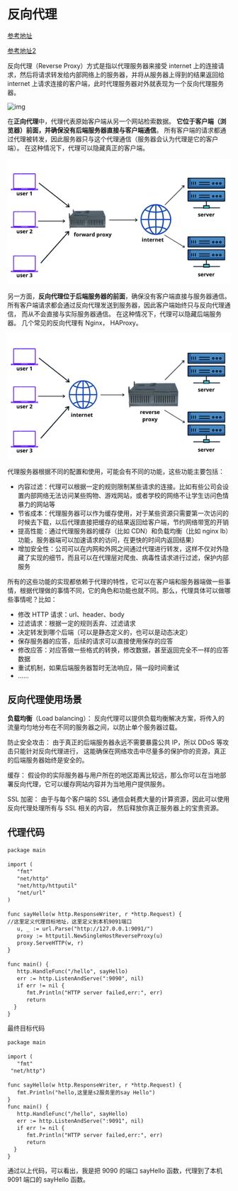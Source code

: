 # 反向代理

[参考地址](https://learnku.com/articles/58238)

[参考地址2](https://h1z3y3.me/posts/simple-and-powerful-reverse-proxy-in-golang/)

反向代理（Reverse Proxy）方式是指以代理服务器来接受 internet 上的连接请求，然后将请求转发给内部网络上的服务器，并将从服务器上得到的结果返回给 internet 上请求连接的客户端，此时代理服务器对外就表现为一个反向代理服务器。

![img](https://st.imququ.com/i/webp/static/uploads/2015/11/web_proxy.png)

在**正向代理**中，代理代表原始客户端从另一个网站检索数据。 **它位于客户端（浏览器）前面，并确保没有后端服务器直接与客户端通信**。 所有客户端的请求都通过代理被转发，因此服务器只与这个代理通信（服务器会认为代理是它的客户端）。 在这种情况下，代理可以隐藏真正的客户端。

![img](https://raw.githubusercontent.com/Simin-hub/Picture/master/img/forward-proxy.png)

另一方面，**反向代理位于后端服务器的前面**，确保没有客户端直接与服务器通信。 所有客户端请求都会通过反向代理发送到服务器，因此客户端始终只与反向代理通信， 而从不会直接与实际服务器通信。 在这种情况下，代理可以隐藏后端服务器。 几个常见的反向代理有 Nginx， HAProxy。

![img](https://raw.githubusercontent.com/Simin-hub/Picture/master/img/reverse-proxy.png)

代理服务器根据不同的配置和使用，可能会有不同的功能，这些功能主要包括：

- 内容过滤：代理可以根据一定的规则限制某些请求的连接。比如有些公司会设置内部网络无法访问某些购物、游戏网站，或者学校的网络不让学生访问色情暴力的网站等
- 节省成本：代理服务器可以作为缓存使用，对于某些资源只需要第一次访问的时候去下载，以后代理直接把缓存的结果返回给客户端，节约网络带宽的开销
- 提高性能：通过代理服务器的缓存（比如 CDN）和负载均衡（比如 nginx lb）功能，服务器端可以加速请求的访问，在更快的时间内返回结果）
- 增加安全性：公司可以在内网和外网之间通过代理进行转发，这样不仅对外隐藏了实现的细节，而且可以在代理层对爬虫、病毒性请求进行过滤，保护内部服务

所有的这些功能的实现都依赖于代理的特性，它可以在客户端和服务器端做一些事情，根据代理做的事情不同，它的角色和功能也就不同。那么，代理具体可以做哪些事情呢？比如：

- 修改 HTTP 请求：url、header、body
- 过滤请求：根据一定的规则丢弃、过滤请求
- 决定转发到哪个后端（可以是静态定义的，也可以是动态决定）
- 保存服务器的应答，后续的请求可以直接使用保存的应答
- 修改应答：对应答做一些格式的转换，修改数据，甚至返回完全不一样的应答数据
- 重试机制，如果后端服务器暂时无法响应，隔一段时间重试
- ……

## 反向代理使用场景

**负载均衡**（Load balancing）： 反向代理可以提供负载均衡解决方案，将传入的流量均匀地分布在不同的服务器之间，以防止单个服务器过载。

防止安全攻击： 由于真正的后端服务器永远不需要暴露公共 IP，所以 DDoS 等攻击只能针对反向代理进行， 这能确保在网络攻击中尽量多的保护你的资源，真正的后端服务器始终是安全的。

缓存： 假设你的实际服务器与用户所在的地区距离比较远，那么你可以在当地部署反向代理，它可以缓存网站内容并为当地用户提供服务。

SSL 加密： 由于与每个客户端的 SSL 通信会耗费大量的计算资源，因此可以使用反向代理处理所有与 SSL 相关的内容， 然后释放你真正服务器上的宝贵资源。

## 代理代码

```
package main

import (
   "fmt"
   "net/http" 
   "net/http/httputil" 
   "net/url"
)

func sayHello(w http.ResponseWriter, r *http.Request) {
//这里定义代理目标地址，这里定义到本机9091端口
   u, _ := url.Parse("http://127.0.0.1:9091/")
   proxy := httputil.NewSingleHostReverseProxy(u)
   proxy.ServeHTTP(w, r)
}

func main() {
   http.HandleFunc("/hello", sayHello)
   err := http.ListenAndServe(":9090", nil)
   if err != nil {
      fmt.Println("HTTP server failed,err:", err)
      return
  }
}
```

最终目标代码

```
package main

import (
   "fmt"
 "net/http")

func sayHello(w http.ResponseWriter, r *http.Request) {
   fmt.Println("hello,这里是s2服务里的say Hello")
}
func main() {
   http.HandleFunc("/hello", sayHello)
   err := http.ListenAndServe(":9091", nil)
   if err != nil {
      fmt.Println("HTTP server failed,err:", err)
      return
  }
}
```

通过以上代码，可以看出，我是把 9090 的端口 sayHello 函数，代理到了本机 9091 端口的 sayHello 函数。

